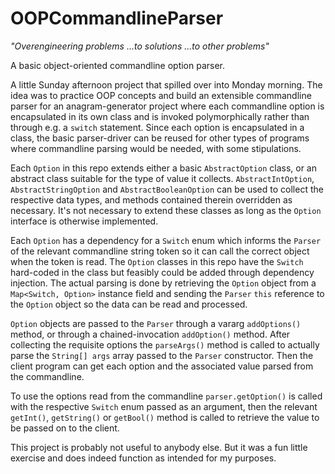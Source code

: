 # OOPCommandlineParser
*"Overengineering problems ...to solutions ...to other problems"*

A basic object-oriented commandline option parser.

A little Sunday afternoon project that spilled over into Monday morning. The idea was to practice OOP concepts and build an extensible commandline parser for an anagram-generator project where each commandline option is encapsulated in its own class and is invoked polymorphically rather than through e.g. a `switch` statement. Since each option is encapsulated in a class, the basic parser-driver can be reused for other types of programs where commandline parsing would be needed, with some stipulations.

Each `Option` in this repo extends either a basic `AbstractOption` class, or an abstract class suitable for the type of value it collects. `AbstractIntOption`, `AbstractStringOption` and `AbstractBooleanOption` can be used to collect the respective data types, and methods contained therein overridden as necessary. It's not necessary to extend these classes as long as the `Option` interface is otherwise implemented.

Each `Option` has a dependency for a `Switch` enum which informs the `Parser` of the relevant commandline string token so it can call the correct object when the token is read. The `Option` classes in this repo have the `Switch` hard-coded in the class but feasibly could be added through dependency injection. The actual parsing is done by retrieving the `Option` object from a `Map<Switch, Option>` instance field and sending the `Parser` `this` reference to the `Option` object so the data can be read and processed.

`Option` objects are passed to the `Parser` through a vararg `addOptions()` method, or through a chained-invocation `addOption()` method. After collecting the requisite options the `parseArgs()` method is called to actually parse the `String[] args` array passed to the `Parser` constructor. Then the client program can get each option and the associated value parsed from the commandline.

To use the options read from the commandline `parser.getOption()` is called with the respective `Switch` enum passed as an argument, then the relevant `getInt()`, `getString()` or `getBool()` method is called to retrieve the value to be passed on to the client.

This project is probably not useful to anybody else. But it was a fun little exercise and does indeed function as intended for my purposes.